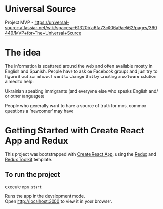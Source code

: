 # Universal Source
Project MVP -  https://universal-source.atlassian.net/wiki/spaces/~61320bfa6fa73c006a9ae562/pages/360449/MVP+for+The+Universal+Source

# The idea
The information is scattered around the web and often available mostly in English and Spanish. People have to ask on Facebook groups and just try to figure it out somehow. I want to change that by creating a software solution aimed to help:

Ukrainian speaking immigrants (and everyone else who speaks English and/ or other languages)

People who generally want to have a source of truth for most common questions a ‘newcomer’ may have


# Getting Started with Create React App and Redux

This project was bootstrapped with [Create React App](https://github.com/facebook/create-react-app), using the [Redux](https://redux.js.org/) and [Redux Toolkit](https://redux-toolkit.js.org/) template.

## To run the project

execute `npm start`

Runs the app in the development mode.\
Open [http://localhost:3000](http://localhost:3000) to view it in your browser.
